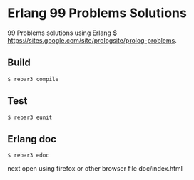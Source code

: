 # Erlang 99 Problems Solutions

99 Problems solutions using Erlang
    $ https://sites.google.com/site/prologsite/prolog-problems.

Build
-----

    $ rebar3 compile

Test
-----

    $ rebar3 eunit

Erlang doc
-----

    $ rebar3 edoc

next open using firefox or other browser file doc/index.html
